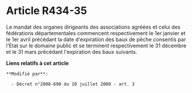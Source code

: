 # Article R434-35

Le mandat des organes dirigeants des associations agréées et celui des fédérations départementales commencent respectivement
le 1er janvier et le 1er avril précédant la date d'expiration des baux de pêche consentis par l'Etat sur le domaine public et
se terminent respectivement le 31 décembre et le 31 mars précédant l'expiration des baux suivants.

**Liens relatifs à cet article**

	**Modifié par**:

	  - Décret n°2008-690 du 10 juillet 2008 - art. 3
